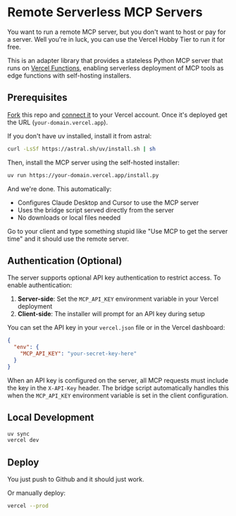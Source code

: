 # Remote Serverless MCP Servers

You want to run a remote MCP server, but you don't want to host or pay for a server. Well you're in luck, you can use the Vercel Hobby Tier to run it for free.

This is an adapter library that provides a stateless Python MCP server that runs on [Vercel Functions](https://vercel.com/docs/functions), enabling serverless deployment of MCP tools as edge functions with self-hosting installers. 

## Prerequisites

[Fork](https://github.com/sdiehl/mcp-on-vercel/fork) this repo and [connect it](https://vercel.com/docs/getting-started-with-vercel/template#connect-your-git-provider) to your Vercel account. Once it's deployed get the URL
(`your-domain.vercel.app`).

If you don't have uv installed, install it from astral:

```bash
curl -LsSf https://astral.sh/uv/install.sh | sh
```

Then, install the MCP server using the self-hosted installer:

```bash
uv run https://your-domain.vercel.app/install.py
```

And we're done. This automatically:

- Configures Claude Desktop and Cursor to use the MCP server
- Uses the bridge script served directly from the server
- No downloads or local files needed

Go to your client and type something stupid like "Use MCP to get the server time" and it should use the remote server.

## Authentication (Optional)

The server supports optional API key authentication to restrict access. To enable authentication:

1. **Server-side**: Set the `MCP_API_KEY` environment variable in your Vercel deployment
2. **Client-side**: The installer will prompt for an API key during setup

You can set the API key in your `vercel.json` file or in the Vercel dashboard:

```json
{
  "env": {
    "MCP_API_KEY": "your-secret-key-here"
  }
}
```

When an API key is configured on the server, all MCP requests must include the key in the `X-API-Key` header. The bridge script automatically handles this when the `MCP_API_KEY` environment variable is set in the client configuration.

## Local Development

```bash
uv sync
vercel dev
```

## Deploy

You just push to Github and it should just work.

Or manually deploy:

```bash
vercel --prod
```
